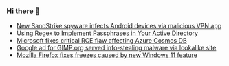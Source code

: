 ### Hi there 👋

<!--START_SECTION:feed-->
* [New SandStrike spyware infects Android devices via malicious VPN app](https://www.bleepingcomputer.com/news/security/new-sandstrike-spyware-infects-android-devices-via-malicious-vpn-app/)
* [Using Regex to Implement Passphrases in Your Active Directory](https://www.bleepingcomputer.com/news/microsoft/using-regex-to-implement-passphrases-in-your-active-directory/)
* [Microsoft fixes critical RCE flaw affecting Azure Cosmos DB](https://www.bleepingcomputer.com/news/security/microsoft-fixes-critical-rce-flaw-affecting-azure-cosmos-db/)
* [Google ad for GIMP.org served info-stealing malware via lookalike site](https://www.bleepingcomputer.com/news/security/google-ad-for-gimporg-served-info-stealing-malware-via-lookalike-site/)
* [Mozilla Firefox fixes freezes caused by new Windows 11 feature](https://www.bleepingcomputer.com/news/security/mozilla-firefox-fixes-freezes-caused-by-new-windows-11-feature/)
<!--END_SECTION:feed-->

<!--
**frankenk/frankenk** is a ✨ _special_ ✨ repository because its `README.md` (this file) appears on your GitHub profile.

Here are some ideas to get you started:

- 🔭 I’m currently working on ...
- 🌱 I’m currently learning ...
- 👯 I’m looking to collaborate on ...
- 🤔 I’m looking for help with ...
- 💬 Ask me about ...
- 📫 How to reach me: ...
- 😄 Pronouns: ...
- ⚡ Fun fact: ...
-->



